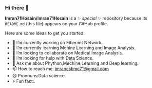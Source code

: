 ### Hi there 👋


**Imran71Hosain/Imran71Hosain** is a ✨ _special_ ✨ repository because its `README.md` (this file) appears on your GitHub profile.

Here are some ideas to get you started:

- 🔭 I’m currently working on Fibernet Network.
- 🌱 I’m currently learning Mehine Learning and Image Analysis.
- 👯 I’m looking to collaborate on Medical Image Analysis.
- 🤔 I’m looking for help with Data Science.
- 💬 Ask me about Phython,Mechine Learning and Deep learning.
- 📫 How to reach me: imrancsbmc71@gmail.com
- 😄 Pronouns:Data science.
- ⚡ Fun fact:.

